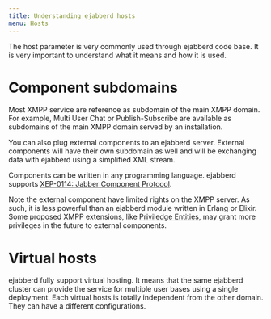 ```yaml
---
title: Understanding ejabberd hosts
menu: Hosts
---
```


The host parameter is very commonly used through ejabberd code
base. It is very important to understand what it means and how it is
used.

# Component subdomains

Most XMPP service are reference as subdomain of the main XMPP
domain. For example, Multi User Chat or Publish-Subscribe are
available as subdomains of the main XMPP domain served by an
installation.

You can also plug external components to an ejabberd server. External
components will have their own subdomain as well and will be
exchanging data with ejabberd using a simplified XML stream.

Components can be written in any programming language. ejabberd
supports
[XEP-0114: Jabber Component Protocol](http://www.xmpp.org/extensions/xep-0114.html).

Note the external component have limited rights on the XMPP
server. As such, it is less powerful than an ejabberd module written
in Erlang or Elixir. Some proposed XMPP extensions, like
[Priviledge Entities](http://www.xmpp.org/extensions/xep-0356.html),
may grant more privileges in the future to external components.

# Virtual hosts

ejabberd fully support virtual hosting. It means that the same
ejabberd cluster can provide the service for multiple user bases using
a single deployment. Each virtual hosts is totally independent from
the other domain. They can have a different configurations.
